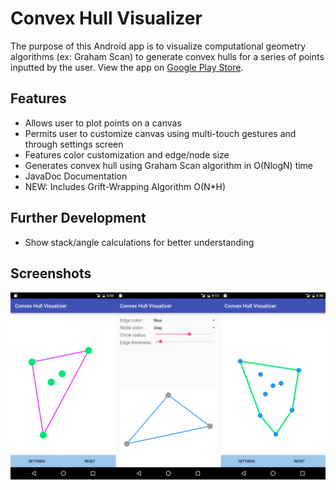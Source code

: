 # Convex Hull Visualizer

The purpose of this Android app is to visualize computational geometry algorithms (ex: Graham Scan) to generate convex hulls for a series of points inputted by the user. View the app on [Google Play Store](https://play.google.com/store/apps/details?id=ca.horatiu.convex_hull_visualizer).

## Features
* Allows user to plot points on a canvas
* Permits user to customize canvas using multi-touch gestures and through settings screen
* Features color customization and edge/node size
* Generates convex hull using Graham Scan algorithm in O(NlogN) time
* JavaDoc Documentation
* NEW: Includes Grift-Wrapping Algorithm O(N*H)

## Further Development
* Show stack/angle calculations for better understanding

## Screenshots
![Image Unavailable](/screenshots/ScreenshotReadme.png)
